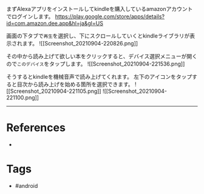 まずAlexaアプリをインストールしてkindleを購入しているamazonアカウントでログインします。
https://play.google.com/store/apps/details?id=com.amazon.dee.app&hl=ja&gl=US

画面の下タブで`再生`を選択し、下にスクロールしていくとkindleライブラリが表示されます。
![[Screenshot_20210904-220826.png]]

その中から読み上げて欲しい本をクリックすると、デバイス選択メニューが開くので`このデバイス`をタップします。
![[Screenshot_20210904-221536.png]]

そうするとkindleを機械音声で読み上げてくれます。
左下のアイコンをタップすると目次から読み上げを始める箇所を選択できます。
![[Screenshot_20210904-221105.png]]
![[Screenshot_20210904-221100.png]]

---
# References
- 

# Tags
- #android 